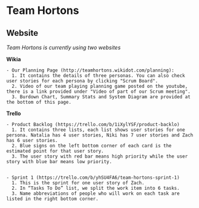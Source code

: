 Team Hortons
===

Website
---
*Team Hortons is currently using two websites*

**Wikia**

    - Our Planning Page (http://teamhortons.wikidot.com/planning):
      1. It contains the details of three personas. You can also check user stories for each persona by clicking "Scrum Board".
      2. Video of our team playing planning game posted on the youtube, there is a link provided under "Video of part of our Scrum meeting".
      3. Burdown Chart, Summary Stats and System Diagram are provided at the bottom of this page.


**Trello**

    - Product Backlog (https://trello.com/b/1iXylYSF/product-backlo)
      1. It contains three lists, each list shows user stories for one persona. Natalia has 4 user stories, Niki has 7 user stories and Zach has 6 user stories.
      2. Blue signs on the left bottom corner of each card is the estimated point for that user story.
      3. The user story with red bar means high priority while the user story with blue bar means low priority.


    - Sprint 1 (https://trello.com/b/yhSU4FA6/team-hortons-sprint-1)
      1. This is the sprint for one user story of Zach.
      2. In “Tasks To Do” list, we split the work item into 6 tasks.
      3. Name abbreviations of people who will work on each task are listed in the right bottom corner.
